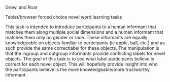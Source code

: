 Growl and Roar

Tablet/browser forced choice novel word learning tasks 

This  task is intended to introduce participants to a human informant that matches them along multiple social dimensions and a human informant that matches them only on gender or race. These informants are equally knowledgeable on objects familiar to participants (ie apple, ball, etc.) and as such provide the same correctlabel for these objects. The manipulation is that the ingroup and outgroup informants provide conflicting labels for novel objects. The goal of this task is to see what label participants believe is correct for each novel object. This will hopefully provide insight into who the participants believe is the more knowledgeable/more trustworthy informant.
